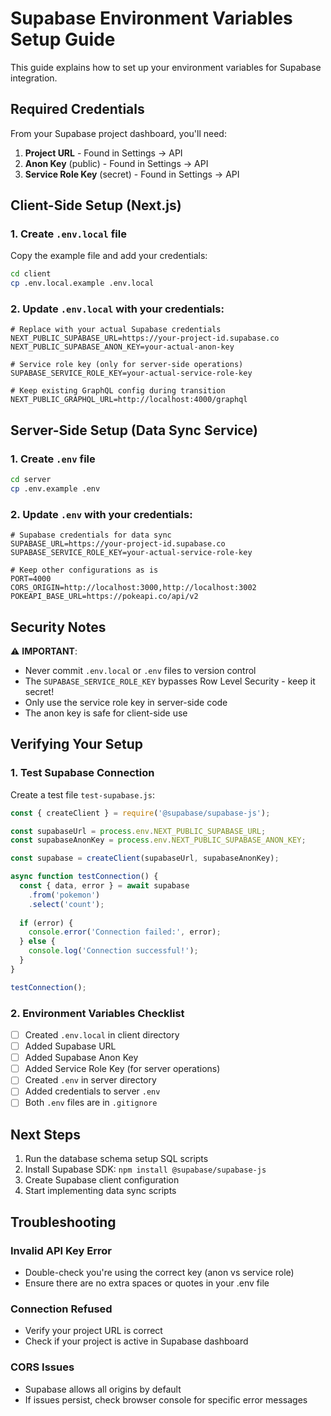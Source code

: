 # Supabase Environment Variables Setup Guide

This guide explains how to set up your environment variables for Supabase integration.

## Required Credentials

From your Supabase project dashboard, you'll need:

1. **Project URL** - Found in Settings → API
2. **Anon Key** (public) - Found in Settings → API
3. **Service Role Key** (secret) - Found in Settings → API

## Client-Side Setup (Next.js)

### 1. Create `.env.local` file

Copy the example file and add your credentials:

```bash
cd client
cp .env.local.example .env.local
```

### 2. Update `.env.local` with your credentials:

```env
# Replace with your actual Supabase credentials
NEXT_PUBLIC_SUPABASE_URL=https://your-project-id.supabase.co
NEXT_PUBLIC_SUPABASE_ANON_KEY=your-actual-anon-key

# Service role key (only for server-side operations)
SUPABASE_SERVICE_ROLE_KEY=your-actual-service-role-key

# Keep existing GraphQL config during transition
NEXT_PUBLIC_GRAPHQL_URL=http://localhost:4000/graphql
```

## Server-Side Setup (Data Sync Service)

### 1. Create `.env` file

```bash
cd server
cp .env.example .env
```

### 2. Update `.env` with your credentials:

```env
# Supabase credentials for data sync
SUPABASE_URL=https://your-project-id.supabase.co
SUPABASE_SERVICE_ROLE_KEY=your-actual-service-role-key

# Keep other configurations as is
PORT=4000
CORS_ORIGIN=http://localhost:3000,http://localhost:3002
POKEAPI_BASE_URL=https://pokeapi.co/api/v2
```

## Security Notes

⚠️ **IMPORTANT**: 
- Never commit `.env.local` or `.env` files to version control
- The `SUPABASE_SERVICE_ROLE_KEY` bypasses Row Level Security - keep it secret!
- Only use the service role key in server-side code
- The anon key is safe for client-side use

## Verifying Your Setup

### 1. Test Supabase Connection

Create a test file `test-supabase.js`:

```javascript
const { createClient } = require('@supabase/supabase-js');

const supabaseUrl = process.env.NEXT_PUBLIC_SUPABASE_URL;
const supabaseAnonKey = process.env.NEXT_PUBLIC_SUPABASE_ANON_KEY;

const supabase = createClient(supabaseUrl, supabaseAnonKey);

async function testConnection() {
  const { data, error } = await supabase
    .from('pokemon')
    .select('count');
    
  if (error) {
    console.error('Connection failed:', error);
  } else {
    console.log('Connection successful!');
  }
}

testConnection();
```

### 2. Environment Variables Checklist

- [ ] Created `.env.local` in client directory
- [ ] Added Supabase URL
- [ ] Added Supabase Anon Key
- [ ] Added Service Role Key (for server operations)
- [ ] Created `.env` in server directory
- [ ] Added credentials to server `.env`
- [ ] Both `.env` files are in `.gitignore`

## Next Steps

1. Run the database schema setup SQL scripts
2. Install Supabase SDK: `npm install @supabase/supabase-js`
3. Create Supabase client configuration
4. Start implementing data sync scripts

## Troubleshooting

### Invalid API Key Error
- Double-check you're using the correct key (anon vs service role)
- Ensure there are no extra spaces or quotes in your .env file

### Connection Refused
- Verify your project URL is correct
- Check if your project is active in Supabase dashboard

### CORS Issues
- Supabase allows all origins by default
- If issues persist, check browser console for specific error messages